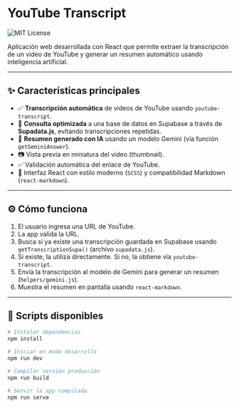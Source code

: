 # YouTube Transcript

![MIT License](https://img.shields.io/badge/license-MIT-green)

Aplicación web desarrollada con React que permite extraer la transcripción de un video de YouTube y generar un resumen automático usando inteligencia artificial.

---

## ✨ Características principales

- ✅ **Transcripción automática** de videos de YouTube usando `youtube-transcript`.
- 🔗 **Consulta optimizada** a una base de datos en Supabase a través de **Supadata.js**, evitando transcripciones repetidas.
- 🧠 **Resumen generado con IA** usando un modelo Gemini (vía función `getGeminiAnswer`).
- 📷 Vista previa en miniatura del video (thumbnail).
- ✅ Validación automática del enlace de YouTube.
- 🧪 Interfaz React con estilo moderno (`SCSS`) y compatibilidad Markdown (`react-markdown`).

---

## ⚙️ Cómo funciona

1. El usuario ingresa una URL de YouTube.
2. La app valida la URL.
3. Busca si ya existe una transcripción guardada en Supabase usando `getTranscriptionSupa()` (archivo `supadata.js`).
4. Si existe, la utiliza directamente. Si no, la obtiene vía `youtube-transcript`.
5. Envía la transcripción al modelo de Gemini para generar un resumen (`helpers/gemini.js`).
6. Muestra el resumen en pantalla usando `react-markdown`.

---

## 🚀 Scripts disponibles

```bash
# Instalar dependencias
npm install

# Iniciar en modo desarrollo
npm run dev

# Compilar versión producción
npm run build

# Servir la app compilada
npm run serve
